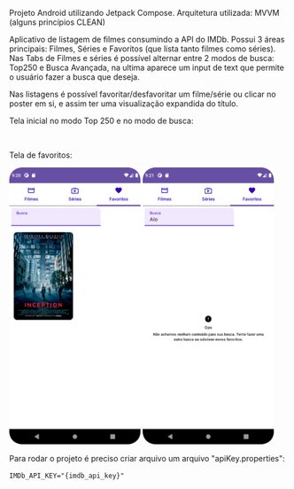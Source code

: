 Projeto Android utilizando Jetpack Compose.
Arquitetura utilizada: MVVM (alguns princípios CLEAN)

Aplicativo de listagem de filmes consumindo a API do IMDb. Possui 3 áreas principais: Filmes, Séries e Favoritos (que lista tanto filmes como séries).
Nas Tabs de Filmes e séries é possível alternar entre 2 modos de busca: Top250 e Busca Avançada, na ultima aparece um input de text que permite o usuário fazer a busca que deseja.

Nas listagens é possível favoritar/desfavoritar um filme/série ou clicar no poster em si, e assim ter uma visualização expandida do título.

Tela inicial no modo Top 250 e no modo de busca:

<img src="readme_content/top_250_mode.png" alt="" height="500" /> <img src="readme_content/search_mode.png" alt="" height="500" />

Tela de favoritos:

<img src="readme_content/favorites.png" alt="" height="500" /> <img src="readme_content/favorites_empty.png" alt="" height="500" />

Para rodar o projeto é preciso criar arquivo um arquivo "apiKey.properties":
```
IMDb_API_KEY="{imdb_api_key}"
```
